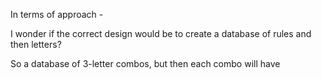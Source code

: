 In terms of approach - 

I wonder if the correct design would be to create a database of rules and then letters?

So a database of 3-letter combos, but then each combo will have 